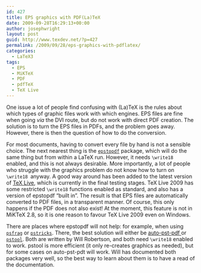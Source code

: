 ```yaml
---
id: 427
title: EPS graphics with PDF(La)TeX
date: 2009-09-28T16:29:13+00:00
author: josephwright
layout: post
guid: http://www.texdev.net/?p=427
permalink: /2009/09/28/eps-graphics-with-pdflatex/
categories:
  - LaTeX3
tags:
  - EPS
  - MiKTeX
  - PDF
  - pdfTeX
  - TeX Live
---
```

One issue a lot of people find confusing with (La)TeX is the rules about which types of graphic files work with which engines. EPS files are fine when going _via_ the DVI route, but do not work with direct PDF creation. The solution is to turn the EPS files in PDFs, and the problem goes away. However, there is then the question of how to do the conversion.

For most documents, having to convert every file by hand is not a sensible choice. The next nearest thing is the [`epstopdf`](https://ctan.org/pkg/epstopdf) package, which will do the same thing but from within a LaTeX run. However, it needs `\write18` enabled, and this is not always desirable. More importantly, a lot of people who struggle with the graphics problem do not know how to turn on `\write18 `anyway. A good way around has been added to the latest version of [TeX Live](http://www.tug.org/texlive), which is currently in the final testing stages. TeX Live 2009 has some restricted `\write18` functions enabled as standard, and also has a version of epstopdf “built in”. The result is that EPS files are automatically converted to PDF files, in a transparent manner. Of course, this only happens if the PDF does not also exist! At the moment, this feature is not in MiKTeX 2.8, so it is one reason to favour TeX Live 2009 even on Windows.

There are places where epstopdf will not help: for example, when using [`psfrag`](https://ctan.org/pkg/psfrag) or [`pstricks`](https://ctan.org/pkg/pstricks). There, the best solution will either be [auto-pst-pdf ](https://ctan.org/pkg/auto-pst-pdf)or [`pstool`](https://ctan.org/pkg/pstool). Both are written by Will Robertson, and both need `\write18` enabled to work. pstool is more efficient (it only re-creates graphics as needed), but for some cases on auto-pst-pdt will work. Will has documented both packages very well, so the best way to learn about them is to have a read of the documentation.
